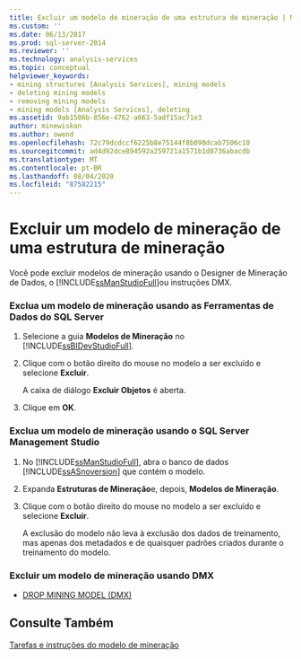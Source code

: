 ```yaml
---
title: Excluir um modelo de mineração de uma estrutura de mineração | Microsoft Docs
ms.custom: ''
ms.date: 06/13/2017
ms.prod: sql-server-2014
ms.reviewer: ''
ms.technology: analysis-services
ms.topic: conceptual
helpviewer_keywords:
- mining structures [Analysis Services], mining models
- deleting mining models
- removing mining models
- mining models [Analysis Services], deleting
ms.assetid: 9ab1506b-856e-4762-a663-5adf15ac71e3
author: minewiskan
ms.author: owend
ms.openlocfilehash: 72c79dcdccf6225b8e75144f8b090dcab7506c10
ms.sourcegitcommit: ad4d92dce894592a259721a1571b1d8736abacdb
ms.translationtype: MT
ms.contentlocale: pt-BR
ms.lasthandoff: 08/04/2020
ms.locfileid: "87582215"
---
```

# <a name="delete-a-mining-model-from-a-mining-structure"></a>Excluir um modelo de mineração de uma estrutura de mineração
  Você pode excluir modelos de mineração usando o Designer de Mineração de Dados, o [!INCLUDE[ssManStudioFull](../../includes/ssmanstudiofull-md.md)]ou instruções DMX.  
  
### <a name="delete-a-mining-model-using-sql-server-data-tools"></a>Exclua um modelo de mineração usando as Ferramentas de Dados do SQL Server  
  
1.  Selecione a guia **Modelos de Mineração** no [!INCLUDE[ssBIDevStudioFull](../../includes/ssbidevstudiofull-md.md)].  
  
2.  Clique com o botão direito do mouse no modelo a ser excluído e selecione **Excluir**.  
  
     A caixa de diálogo **Excluir Objetos** é aberta.  
  
3.  Clique em **OK**.  
  
### <a name="delete-a-mining-model-using-sql-server-management-studio"></a>Exclua um modelo de mineração usando o SQL Server Management Studio  
  
1.  No [!INCLUDE[ssManStudioFull](../../includes/ssmanstudiofull-md.md)], abra o banco de dados [!INCLUDE[ssASnoversion](../../includes/ssasnoversion-md.md)] que contém o modelo.  
  
2.  Expanda **Estruturas de Mineração**e, depois, **Modelos de Mineração**.  
  
3.  Clique com o botão direito do mouse no modelo a ser excluído e selecione **Excluir**.  
  
     A exclusão do modelo não leva à exclusão dos dados de treinamento, mas apenas dos metadados e de quaisquer padrões criados durante o treinamento do modelo.  
  
### <a name="delete-a-mining-model-using-dmx"></a>Excluir um modelo de mineração usando DMX  
  
-   [DROP MINING MODEL &#40;DMX&#41;](/sql/dmx/drop-mining-model-dmx)  
  
## <a name="see-also"></a>Consulte Também  
 [Tarefas e instruções do modelo de mineração](mining-model-tasks-and-how-tos.md)  
  
  
